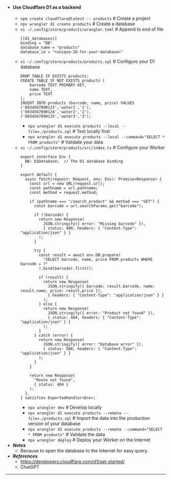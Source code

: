 - #### Use Cloudflare D1 as a backend
    - `npm create cloudflare@latest -- products` # Create a project
    - `npx wrangler d1 create products` # Create a database
    - `vi ~/.config/store/products/wrangler.toml` # Append to end of file
      ```
      [[d1_databases]]
      binding = "DB"
      database_name = "products"
      database_id = "<unique-ID-for-your-database>"
      ```
    - `vi ~/.config/store/products/products.sql` # Configure your D1 database
      ```
      DROP TABLE IF EXISTS products;
      CREATE TABLE IF NOT EXISTS products (
          barcode TEXT PRIMARY KEY,
          name TEXT,
          price TEXT
      );
      INSERT INTO products (barcode, name, price) VALUES
      ('6934567890123','water1','1'),
      ('6934567890124','water2','2'),
      ('6934567890125','water3','3');
      ```
        - `npx wrangler d1 execute products --local --file=./products.sql` # Test locally first
        - `npx wrangler d1 execute products --local --command="SELECT * FROM products"` # Validate your data
    - `vi ~/.config/store/products/src/index.ts` # Configure your Worker
      ```
      export interface Env {
        DB: D1Database;  // The D1 database binding
      }
      
      export default {
        async fetch(request: Request, env: Env): Promise<Response> {
          const url = new URL(request.url);
          const pathname = url.pathname;
          const method = request.method;
      
          if (pathname === "/search_product" && method === "GET") {
            const barcode = url.searchParams.get("barcode");
      
            if (!barcode) {
              return new Response(
                JSON.stringify({ error: "Missing barcode" }),
                { status: 400, headers: { "Content-Type": "application/json" } }
              );
            }
      
            try {
              const result = await env.DB.prepare(
                "SELECT barcode, name, price FROM products WHERE barcode = ?"
              ).bind(barcode).first();
      
              if (result) {
                return new Response(
                  JSON.stringify({ barcode: result.barcode, name: result.name, price: result.price }),
                  { headers: { "Content-Type": "application/json" } }
                );
              } else {
                return new Response(
                  JSON.stringify({ error: "Product not found" }),
                  { status: 404, headers: { "Content-Type": "application/json" } }
                );
              }
            } catch (error) {
              return new Response(
                JSON.stringify({ error: "Database error" }),
                { status: 500, headers: { "Content-Type": "application/json" } }
              );
            }
          }

          return new Response(
            "Route not found",
            { status: 404 }
          );
        },
      } satisfies ExportedHandler<Env>;
      ```
        - `npx wrangler dev` # Develop locally
        - `npx wrangler d1 execute products --remote --file=./products.sql` # Import the data into the production version of your database
        - `npx wrangler d1 execute products --remote --command="SELECT * FROM products"` # Validate the data
        - `npx wrangler deploy` # Deploy your Worker on the Internet
- ***Notes***
    - Because to open the database to the Internet for easy query.
- ***References***
    - https://developers.cloudflare.com/d1/get-started/
    - ChatGPT
- ---
